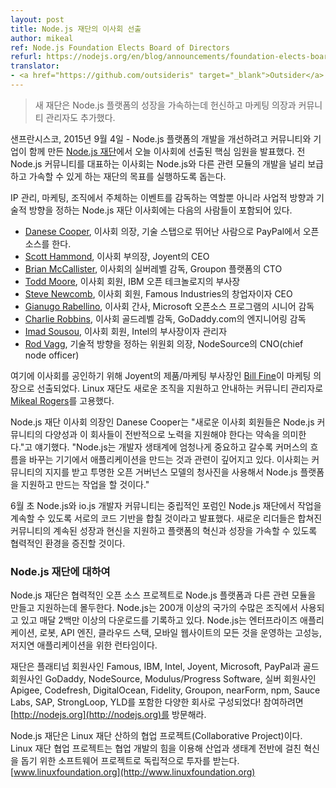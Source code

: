```yaml
---
layout: post
title: Node.js 재단의 이사회 선출
author: mikeal
ref: Node.js Foundation Elects Board of Directors
refurl: https://nodejs.org/en/blog/announcements/foundation-elects-board/
translator:
- <a href="https://github.com/outsideris" target="_blank">Outsider</a>
---
```


<!--
> New Foundation Committed to Accelerating Growth of the Node.js Platform Also Adds Marketing Chair and Community Manager
-->
> 새 재단은 Node.js 플랫폼의 성장을 가속하는데 헌신하고 마케팅 의장과 커뮤니티 관리자도 추가했다.

<!--
SAN FRANCISCO, Sept. 4, 2015 – The [Node.js Foundation](https://nodejs.org/en/foundation/), a community-led and industry-backed consortium to advance the development of the Node.js platform, today announced key executives have been elected to its Board of Directors. The Board of Directors represents the broad Node.js community and will guide the Foundation as it executes on its mission to enable widespread adoption and help accelerate development of Node.js and other related modules.
-->
샌프란시스코, 2015년 9월 4일 - Node.js 플랫폼의 개발을 개선하려고 커뮤니티와 기업이 함께 만든
[Node.js 재단](https://nodejs.org/en/foundation/)에서 오늘 이사회에 선출된 핵심 임원을
발표했다. 전 Node.js 커뮤니티를 대표하는 이사회는 Node.js와 다른 관련 모듈의 개발을 널리 보급하고
가속할 수 있게 하는 재단의 목표를 실행하도록 돕는다.

<!--
The Node.js Foundation board, which sets the business and technical direction as well as oversees IP management, marketing, and events on behalf of the organization, includes:

* [Danese Cooper](https://www.linkedin.com/in/danesecooper), chairman of the board, distinguished member of technical staff - open source at PayPal;
* [Scott Hammond](https://www.linkedin.com/pub/scott-hammond/1/a4b/92a), vice-chairman of the board, chief executive officer at Joyent;
* [Brian McCallister](https://www.linkedin.com/in/brianmccallister), silver-level director of the board, chief technology officer of platforms at Groupon;
* [Todd Moore](https://www.linkedin.com/pub/todd-moore/2b/540/798), board member, vice president of open technology at IBM;
* [Steve Newcomb](https://www.linkedin.com/in/stevenewcomb), board member, founder and chief executive officer at Famous Industries;
* [Gianugo Rabellino](https://www.linkedin.com/in/gianugo), secretary of the board, senior director of open source programs at Microsoft;
* [Charlie Robbins](https://www.linkedin.com/in/charlierobbins), gold-level director of the board, director of engineering at GoDaddy.com;
* [Imad Sousou](https://www.linkedin.com/pub/imad-sousou/6/b49/2b8), board member, vice president and general manager at Intel;
* [Rod Vagg](https://www.linkedin.com/in/rvagg), technical steering committee chairperson, chief node officer at NodeSource.
-->
IP 관리, 마케팅, 조직에서 주체하는 이벤트를 감독하는 역할뿐 아니라 사업적 방향과 기술적 방향을
정하는 Node.js 재단 이사회에는 다음의 사람들이 포함되어 있다.

* [Danese Cooper](https://www.linkedin.com/in/danesecooper), 이사회 의장, 기술 스탭으로 뛰어난 사람으로 PayPal에서 오픈소스를 한다.
* [Scott Hammond](https://www.linkedin.com/pub/scott-hammond/1/a4b/92a), 이사회 부의장, Joyent의 CEO
* [Brian McCallister](https://www.linkedin.com/in/brianmccallister), 이사회의 실버레벨 감독, Groupon 플랫폼의 CTO
* [Todd Moore](https://www.linkedin.com/pub/todd-moore/2b/540/798), 이사회 회원, IBM 오픈 테크놀로지의 부사장
* [Steve Newcomb](https://www.linkedin.com/in/stevenewcomb), 이사회 회원, Famous Industries의 창업자이자 CEO
* [Gianugo Rabellino](https://www.linkedin.com/in/gianugo), 이사회 간사, Microsoft 오픈소스 프로그램의 시니어 감독
* [Charlie Robbins](https://www.linkedin.com/in/charlierobbins), 이사회 골드레벨 감독, GoDaddy.com의 엔지니어링 감독
* [Imad Sousou](https://www.linkedin.com/pub/imad-sousou/6/b49/2b8), 이사회 회원, Intel의 부사장이자 관리자
* [Rod Vagg](https://www.linkedin.com/in/rvagg), 기술적 방향을 정하는 위원회 의장, NodeSource의 CNO(chief node officer)

<!--
In addition to formalizing the board, [Bill Fine](https://www.linkedin.com/pub/bill-fine/2/497/916), vice president of product and marketing at Joyent, was elected as the marketing chairperson. The Linux Foundation also hired [Mikeal Rogers](https://www.linkedin.com/in/mikealrogers) as its community manager to help support and guide the new organization.
-->
여기에 이사회를 공인하기 위해 Joyent의 제품/마케팅 부사장인
[Bill Fine](https://www.linkedin.com/pub/bill-fine/2/497/916)이 마케팅 의장으로
선출되었다. Linux 재단도 새로운 조직을 지원하고 안내하는 커뮤니티 관리자로
[Mikeal Rogers](https://www.linkedin.com/in/mikealrogers)를 고용했다.

<!--
“The new board members represent the diversity of the Node.js community and the commitment that these companies have to supporting its overall efforts,” said Danese Cooper, chairman of the board, Node.js Foundation. “Node.js is incredibly important to the developer ecosystem and is increasingly relevant for building applications on devices that are changing the pace of commerce. The board will work to support and build the Node.js platform using the blueprint of an open governance model that is transparent and supportive of its community.”
-->
Node.js 재단 이사회 의장인 Danese Cooper는 "새로운 이사회 회원들은 Node.js 커뮤니티의 다양성과
이 회사들이 전반적으로 노력을 지원해야 한다는 약속을 의미한다."고 얘기했다. "Node.js는 개발자 생태계에
엄청나게 중요하고 갈수록 커머스의 흐름을 바꾸는 기기에서 애플리케이션을 만드는 것과 관련이 깊어지고 있다.
이사회는 커뮤니티의 지지를 받고 투명한 오픈 거버넌스 모델의 청사진을 사용해서 Node.js 플랫폼을
지원하고 만드는 작업을 할 것이다."

<!--
In early June, the Node.js and io.js developer community announced that they were merging their respective code base to continue their work in a neutral forum, the Node.js Foundation. The new leaders will help support the ongoing growth and evolution of the combined communities and will foster a collaborative environment to accelerate growth and the platform’s evolution.
-->
6월 초 Node.js와 io.js 개발자 커뮤니티는 중립적인 포럼인 Node.js 재단에서 작업을 계속할 수 있도록
서로의 코드 기반을 합칠 것이라고 발표했다. 새로운 리더들은 합쳐진 커뮤니티의 계속된 성장과 현신을 지원하고
플랫폼의 혁신과 성장을 가속할 수 있도록 협력적인 환경을 증진할 것이다.

<!--
### About Node.js Foundation
-->
### Node.js 재단에 대하여

<!--
Node.js Foundation is a collaborative open source project dedicated to building and supporting the Node.js platform and other related modules. Node.js is used by tens of thousands of organizations in more than 200 countries and amasses more than 2 million downloads per month. It is the runtime of choice for high-performance, low latency applications, powering everything from enterprise applications, robots, API engines, cloud stacks and mobile websites.
-->
Node.js 재단은 협력적인 오픈 소스 프로젝트로 Node.js 플랫폼과 다른 관련 모듈을 만들고 지원하는데
몰두한다. Node.js는 200개 이상의 국가의 수많은 조직에서 사용되고 있고 매달 2백만 이상의 다운로드를
기록하고 있다. Node.js는 엔터프라이즈 애플리케이션, 로봇, API 엔진, 클라우드 스택, 모바일 웹사이트의
모든 것을 운영하는 고성능, 저지연 애플리케이션을 위한 런타임이다.

<!--
The Foundation is made up of a diverse group of companies including Platinum members Famous, IBM, Intel, Joyent, Microsoft and PayPal. Gold members include GoDaddy, NodeSource and Modulus/Progress Software, and Silver members include Apigee, Codefresh, DigitalOcean, Fidelity, Groupon, nearForm, npm, Sauce Labs, SAP, StrongLoop and YLD!. Get involved here: [http://nodejs.org](http://nodejs.org).
-->
재단은 플래티넘 회원사인 Famous, IBM, Intel, Joyent, Microsoft, PayPal과 골드 회원사인
GoDaddy, NodeSource, Modulus/Progress Software, 실버 회원사인 Apigee, Codefresh,
DigitalOcean, Fidelity, Groupon, nearForm, npm, Sauce Labs, SAP, StrongLoop,
YLD를 포함한 다양한 회사로 구성되었다! 참여하려면 [http://nodejs.org](http://nodejs.org)를
방문해라.

<!--
The Node.js Foundation is a Collaborative Project at The Linux Foundation. Linux Foundation Collaborative Projects are independently funded software projects that harness the power of collaborative development to fuel innovation across industries and ecosystems. [www.linuxfoundation.org](http://www.linuxfoundation.org)
-->
Node.js 재단은 Linux 재단 산하의 협업 프로젝트(Collaborative Project)이다. Linux 재단
협업 프로젝트는 협업 개발의 힘을 이용해 산업과 생태계 전반에 걸친 혁신을 돕기 위한 소프트웨어 프로젝트로
독립적으로 투자를 받는다. [www.linuxfoundation.org](http://www.linuxfoundation.org)
